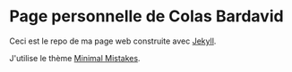 # Page personnelle de Colas Bardavid

Ceci est le repo de ma page web construite avec [Jekyll](https://jekyllrb.com).

J'utilise le thème [Minimal Mistakes](https://mmistakes.github.io/minimal-mistakes/).